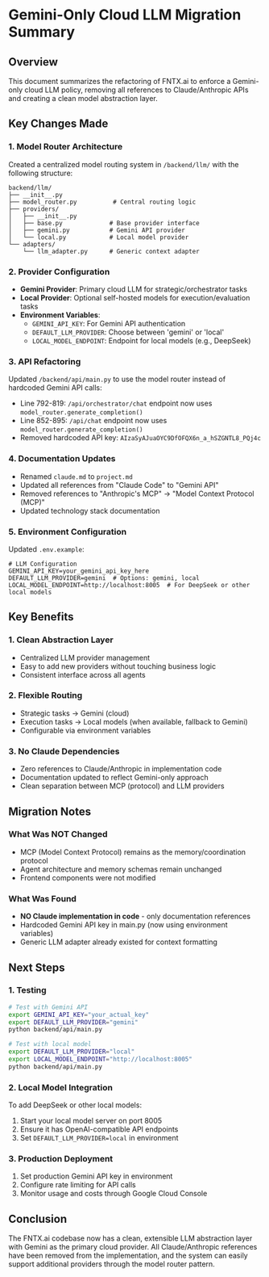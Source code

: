 # Gemini-Only Cloud LLM Migration Summary

## Overview
This document summarizes the refactoring of FNTX.ai to enforce a Gemini-only cloud LLM policy, removing all references to Claude/Anthropic APIs and creating a clean model abstraction layer.

## Key Changes Made

### 1. Model Router Architecture
Created a centralized model routing system in `/backend/llm/` with the following structure:
```
backend/llm/
├── __init__.py
├── model_router.py          # Central routing logic
├── providers/
│   ├── __init__.py
│   ├── base.py             # Base provider interface
│   ├── gemini.py           # Gemini API provider
│   └── local.py            # Local model provider
└── adapters/
    └── llm_adapter.py      # Generic context adapter
```

### 2. Provider Configuration
- **Gemini Provider**: Primary cloud LLM for strategic/orchestrator tasks
- **Local Provider**: Optional self-hosted models for execution/evaluation tasks
- **Environment Variables**:
  - `GEMINI_API_KEY`: For Gemini API authentication
  - `DEFAULT_LLM_PROVIDER`: Choose between 'gemini' or 'local'
  - `LOCAL_MODEL_ENDPOINT`: Endpoint for local models (e.g., DeepSeek)

### 3. API Refactoring
Updated `/backend/api/main.py` to use the model router instead of hardcoded Gemini API calls:
- Line 792-819: `/api/orchestrator/chat` endpoint now uses `model_router.generate_completion()`
- Line 852-895: `/api/chat` endpoint now uses `model_router.generate_completion()`
- Removed hardcoded API key: `AIzaSyAJuaOYC9DfOFQX6n_a_hSZGNTL8_PQj4c`

### 4. Documentation Updates
- Renamed `claude.md` to `project.md`
- Updated all references from "Claude Code" to "Gemini API"
- Removed references to "Anthropic's MCP" → "Model Context Protocol (MCP)"
- Updated technology stack documentation

### 5. Environment Configuration
Updated `.env.example`:
```env
# LLM Configuration
GEMINI_API_KEY=your_gemini_api_key_here
DEFAULT_LLM_PROVIDER=gemini  # Options: gemini, local
LOCAL_MODEL_ENDPOINT=http://localhost:8005  # For DeepSeek or other local models
```

## Key Benefits

### 1. Clean Abstraction Layer
- Centralized LLM provider management
- Easy to add new providers without touching business logic
- Consistent interface across all agents

### 2. Flexible Routing
- Strategic tasks → Gemini (cloud)
- Execution tasks → Local models (when available, fallback to Gemini)
- Configurable via environment variables

### 3. No Claude Dependencies
- Zero references to Claude/Anthropic in implementation code
- Documentation updated to reflect Gemini-only approach
- Clean separation between MCP (protocol) and LLM providers

## Migration Notes

### What Was NOT Changed
- MCP (Model Context Protocol) remains as the memory/coordination protocol
- Agent architecture and memory schemas remain unchanged
- Frontend components were not modified

### What Was Found
- **NO Claude implementation in code** - only documentation references
- Hardcoded Gemini API key in main.py (now using environment variables)
- Generic LLM adapter already existed for context formatting

## Next Steps

### 1. Testing
```bash
# Test with Gemini API
export GEMINI_API_KEY="your_actual_key"
export DEFAULT_LLM_PROVIDER="gemini"
python backend/api/main.py

# Test with local model
export DEFAULT_LLM_PROVIDER="local"
export LOCAL_MODEL_ENDPOINT="http://localhost:8005"
python backend/api/main.py
```

### 2. Local Model Integration
To add DeepSeek or other local models:
1. Start your local model server on port 8005
2. Ensure it has OpenAI-compatible API endpoints
3. Set `DEFAULT_LLM_PROVIDER=local` in environment

### 3. Production Deployment
1. Set production Gemini API key in environment
2. Configure rate limiting for API calls
3. Monitor usage and costs through Google Cloud Console

## Conclusion
The FNTX.ai codebase now has a clean, extensible LLM abstraction layer with Gemini as the primary cloud provider. All Claude/Anthropic references have been removed from the implementation, and the system can easily support additional providers through the model router pattern.